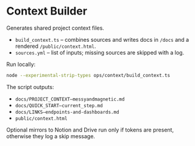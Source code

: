 # Context Builder

Generates shared project context files.

- `build_context.ts` – combines sources and writes docs in `/docs` and a rendered `/public/context.html`.
- `sources.yml` – list of inputs; missing sources are skipped with a log.

Run locally:

```bash
node --experimental-strip-types ops/context/build_context.ts
```

The script outputs:
- `docs/PROJECT_CONTEXT—messyandmagnetic.md`
- `docs/QUICK_START—current_step.md`
- `docs/LINKS—endpoints-and-dashboards.md`
- `public/context.html`

Optional mirrors to Notion and Drive run only if tokens are present, otherwise they log a skip message.
